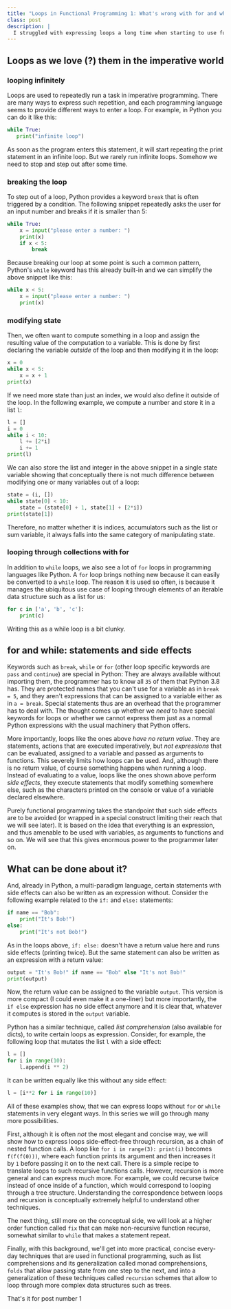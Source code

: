 ```yaml
---
title: "Loops in Functional Programming 1: What's wrong with for and while?"
class: post
description: |
  I struggled with expressing loops a long time when starting to use functional programming languages. There are just so many ways of doing them and once one has understood a bunch of techniques, it always takes time and thought to chose one of them. That's why I thought it's worth to structure my thoughts a bit, starting to write up this little compendium of loop techniques for the functional programmer. In this first part of the series I'll motivate why we don't use classic for and while loops known from the imperative world in functional programming. I use Python for imperative style examples and later on switch to Haskell for the functional.
---
```


## Loops as we love (?) them in the imperative world

### looping infinitely

Loops are used to repeatedly run a task in imperative programming. There are many ways to express such repetition, and each programming language seems to provide different ways to enter a loop. For example, in Python you can do it like this:

```python
while True:
   print("infinite loop")
```

As soon as the program enters this statement, it will start repeating the print statement in an infinite loop. But we rarely run infinite loops. Somehow we need to stop and step out after some time.

### breaking the loop

To step out of a loop, Python provides a keyword `break` that is often triggered by a condition. The following snippet repeatedly asks the user for an input number and breaks if it is smaller than 5:

```python
while True:
    x = input("please enter a number: ")
    print(x)
    if x < 5:
        break
```

Because breaking our loop at some point is such a common pattern, Python's `while` keyword has this already built-in and we can simplify the above snippet like this:

```python
while x < 5:
    x = input("please enter a number: ")
    print(x)
```


### modifying state

Then, we often want to compute something in a loop and assign the resulting value of the computation to a variable. This is done by first declaring the variable _outside_ of the loop and then modifying it in the loop:

```python
x = 0 
while x < 5:
    x = x + 1
print(x)
```

If we need more state than just an index, we would also define it outside of the loop. In the following example, we compute a number and store it in a list `l`:

```python
l = []
i = 0
while i < 10:
    l += [2*i]
    i += 1
print(l)
```

We can also store the list and integer in the above snippet in a single state variable showing that conceptually there is not much difference between modifying one or many variables out of a loop:

```python
state = (i, [])
while state[0] < 10:
    state = (state[0] + 1, state[1] + [2*i])
print(state[1])
```

Therefore, no matter whether it is indices, accumulators such as the list or sum variable, it always falls into the same category of manipulating state.

### looping through collections with for

In addition to `while` loops, we also see a lot of `for` loops in programming languages like Python. A `for` loop brings nothing new because it can easily be converted to a `while` loop. The reason it is used so often, is because it manages the ubiquitous use case of looping through elements of an iterable data structure such as a list for us:

```python
for c in ['a', 'b', 'c']:
    print(c)
```

Writing this as a while loop is a bit clunky.

## for and while: statements and side effects

Keywords such as `break`, `while` or `for` (other loop specific keywords are `pass` and `continue`) are special in Python: They are always available without importing them, the programmer has to know all `35` of them that Python 3.8 has. They are protected names that you can't use for a variable as in `break = 5`, and they aren't expressions that can be assigned to a variable either as in `a = break`. Special statements thus are an overhead that the programmer has to deal with. The thought comes up whether we _need_ to have special keywords for loops or whether we cannot express them just as a normal Python expressions with the usual machinery that Python offers.

More importantly, loops like the ones above _have no return value_. They are statements, actions that are executed imperatively, but _not expressions_ that can be evaluated, assigned to a variable and passed as arguments to functions. This severely limits how loops can be used. And, although there is no return value, of course something happens when running a loop. Instead of evaluating to a value, loops like the ones shown above perform _side effects_, they execute statements that modify something somewhere else, such as the characters printed on the console or value of a variable declared elsewhere.

Purely functional programming takes the standpoint that such side effects are to be avoided (or wrapped in a special construct limiting their reach that we will see later). It is based on the idea that everything is an expression, and thus amenable to be used with variables, as arguments to functions and so on. We will see that this gives enormous power to the programmer later on.

## What can be done about it?

And, already in Python, a multi-paradigm language, certain statements with side effects can also be written as an expression without. Consider the following example related to the `if:` and `else:` statements:

```python
if name == "Bob":
    print("It's Bob!")
else:
    print("It's not Bob!")
```

As in the loops above, `if: else:` doesn't have a return value here and runs side effects (printing twice). But the same statement can also be written as an expression with a return value:

```python
output = "It's Bob!" if name == "Bob" else "It's not Bob!"
print(output)
```

Now, the return value can be assigned to the variable `output`. This version is more compact (I could even make it a one-liner) but more importantly, the `if else` expression has no side effect anymore and it is clear that, whatever it computes is stored in the `output` variable.

Python has a similar technique, called _list comprehension_ (also available for dicts), to write certain loops as expression. Consider, for example, the following loop that mutates the list `l` with a side effect:

```python
l = []
for i in range(10):
    l.append(i ** 2)
```

It can be written equally like this without any side effect:

```python
l = [i**2 for i in range(10)]
```

All of these examples show, that we can express loops without `for` or `while` statements in very elegant ways. In this series we will go through many more possibilities.

First, although it is often _not_ the most elegant and concise way, we will show how to express loops side-effect-free through recursion, as a chain of nested function calls. A loop like `for i in range(3): print(i)` becomes `f(f(f(0)))`, where each function prints its argument and then increases it by `1` before passing it on to the next call. There is a simple recipe to translate loops to such recursive functions calls. However, recursion is more general and can express much more. For example, we could recurse twice instead of once inside of a function, which would correspond to looping through a tree structure. Understanding the correspondence between loops and recursion is conceptually extremely helpful to understand other techniques.

The next thing, still more on the conceptual side, we will look at a higher order function called `fix` that can make non-recursive function recurse, somewhat similar to `while` that makes a statement repeat.

Finally, with this background, we'll get into more practical, concise every-day techniques that are used in functional programming, such as list comprehensions and its generalization called monad comprehensions, `folds` that allow passing state from one step to the next, and into a generalization of these techniques called `recursion` schemes that allow to loop through more complex data structures such as trees.

That's it for post number 1
